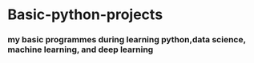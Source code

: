 # Basic-python-projects
### my basic programmes during learning python,data science, machine learning, and deep learning
